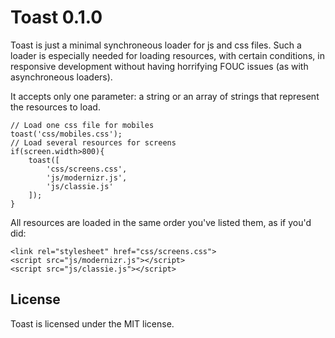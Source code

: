 Toast 0.1.0
===========

Toast is just a minimal synchroneous loader for js and css files. Such a loader is especially needed for loading resources, with certain conditions, in responsive development without having horrifying FOUC issues (as with asynchroneous loaders).

It accepts only one parameter: a string or an array of strings that represent the resources to load.

    // Load one css file for mobiles
    toast('css/mobiles.css');
    // Load several resources for screens
    if(screen.width>800){
        toast([
            'css/screens.css',
            'js/modernizr.js',
            'js/classie.js'
        ]);
    }

All resources are loaded in the same order you've listed them, as if you'd did:

    <link rel="stylesheet" href="css/screens.css">
    <script src="js/modernizr.js"></script>
    <script src="js/classie.js"></script>

License
-------

Toast is licensed under the MIT license.